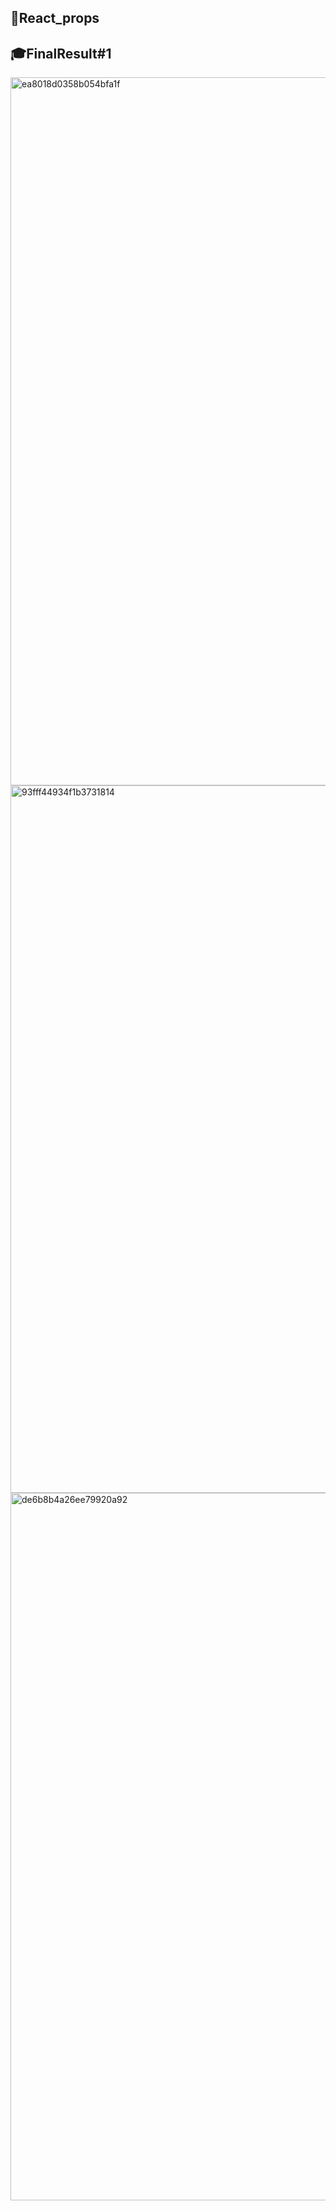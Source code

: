 ## 🎨React_props


## 🎓FinalResult#1

<img width="1133" alt="ea8018d0358b054bfa1f" src="https://github.com/user-attachments/assets/ebb4eb0e-2071-4e2e-ba71-7370ce080e7b">
<img width="1132" alt="93fff44934f1b3731814" src="https://github.com/user-attachments/assets/5f0b4cce-db1b-4841-a537-2c291949d629">
<img width="1132" alt="de6b8b4a26ee79920a92" src="https://github.com/user-attachments/assets/d95bb371-e88b-4e90-9617-2f247710c4d7">
